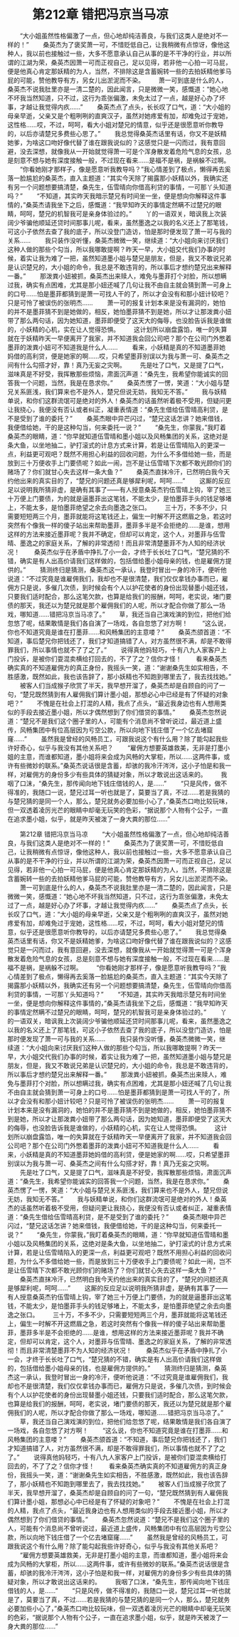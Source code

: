 # 　　第212章 错把冯京当马凉
　　“大小姐虽然性格偏激了一点，但心地却纯洁善良，与我们这类人是绝对不一样的！”
　　桑英杰为了褒奖萧一可，不惜贬低自己，让我稍微有点惊讶，像他这种人，我以前也接触过一些，大多不愿意承认自己从事的是不干净的行业，并以所谓的江湖为荣，桑英杰因萧一可而正视自己，足以见得，若非他一心拍一可马屁，便是他真心肯定那妖精的为人，当然，不排除这是含蓄婉转一些的去拍妖精他爹马屁的可能，赞他教导有方，另女儿出淤泥而不染。
　　萧一可到底是什么的人，桑英杰不说我肚里亦是一清二楚的，因此闻言，只是微微一笑，感慨道：“她心地不坏我当然知道，只不过，这行为乖张偏激，未免太过了一点，越是好心办了坏事，才越让我觉得内疚……”
　　桑英杰点了点头，长长叹了口气，道：“大小姐的母亲早逝，父亲又是个粗咧咧的直爽汉子，虽然对她疼爱有加，却难免过于宠她，这性格……哎，不过，呵呵，看大小姐对楚兄的情意，似乎还是很愿意听你教导的，以后亦请楚兄多费些心思了。”
　　我总觉得桑英杰话里有话，你又不是妖精她爹，为啥这口吻好像代替了谁在跟我说似的？这感觉只是一闪而过，我有意回避，没去深想，就像我从一开始就觉得萧一可是个浑身散发着危险气息的女孩，总是刻意不想与她有深度接触一般，不过现在看来……是福不是祸，是祸躲不过啊。
　　“你看她刚才那样子，像是愿意听我教导吗？”我心情差到了极点，懒得再去奚落一脸尴尬的桑英杰，直入主题道：“其实今天除了揭露那小妖精以外，我确实还有另一个问题想要搞清楚，桑先生，伍雪晴向你借高利贷的事情，一可那丫头知道吗？”
　　“不知道，其实昨天我暗示楚兄有时间坐一坐，便是想向你解释这件事情的，”桑英杰请我坐下之后，感慨道：“我早知昨天的事情定然瞒不过楚兄的眼睛，呵呵，楚兄的机智我可是亲身体验过的。”
　　丫的一语双关，暗讽我上次装阔少爷骗他顺延还贷时间那事儿呢，看来，虽然墨逸之以我的名义还上了那笔钱，可这小子依然去查了我的底子，所以没登门造访，怕是那时便发现了萧一可与我的关系……
　　我只装作没听懂，桑英杰微微一笑，继续道：“大小姐向来讨厌我们这种人做的那些个勾当，所以我哪敢提啊？昨天一早，大小姐交代我们办事的时候，着实让我为难了一把，虽然知道墨小姐与楚兄是朋友，但是，我又不敢说兄弟是认识楚兄的，大小姐的命令，我总是不敢违背的，所以事后才想约楚兄出来解释一番。”
　　那泼粪小妞被抓，桑英杰出来赎人，难免与墨菲打个对脸，所以想瞒过我，确实有点困难，尤其是那小妞还喊了几句让我不由自主就会猜到萧一可身上的口号……怕是墨菲都猜到是萧一可找人干的了，所以才会没有和那小妞计较吧？只是可怜了被误伤的张明杰……
　　萧一可的报复计划本来是没有漏洞的，她怕的并不是墨菲猜不到是她做的，相反，她怕墨菲猜不到是她，所以才让那泼粪小妞带了那么两句话，因为她知道，墨菲即便受了这天大的侮辱，也没脸告诉我是谁做的，小妖精的心机，实在让人觉得恐惧。
　　这计划所以崩盘露馅，唯一的失算就在于妖精昨天一早便离开了我家，并不知道我会回公司吧？那个在公司门外憋着墨菲的泼粪小妞可不知道我是什么人……
　　看来，小妖精是真的不知道墨菲她妈借的高利贷，便是她家的啊……哎，只希望墨菲别误以为我与萧一可、桑英杰之间有什么勾搭才好，靠！真乃无妄之灾啊。
　　先是吐了口气，又是提了口气，滋味真是不好受，我挥散那些烦恼，肃面沉声道：“桑先生，我希望你能诚实的回答我一个问题，当然，我是在恳求你。”
　　桑英杰愣了一愣，笑道：“大小姐与楚兄关系匪浅，我们算来也不是外人，楚兄但说无妨，我知无不答。”
　　我与妖精单说，和你们这群流氓可是绝对的外人！桑英杰的话虽然听着极不受用，但疑问更让我挠心，我便没有否认或者纠正，凝重表情道：“桑先生借给伍雪晴高利贷，是不是受到了谁的委托？”
　　桑英杰眼中异芒闪过，“楚兄这话怎讲？她来借钱，我便借给她，干的是这种勾当，何来委托一说？”
　　“桑先生，你蒙我，”我盯着桑英杰的眼睛，道：“你早就知道伍雪晴和墨小姐以及风畅集团的关系，这绝对是条大鱼，以坐地抽二，驴打滚式的计息方式来计算，若是让伍雪晴陷入的更深一点，利益更可观吧？既然不用担心利益的回收问题，为什么不多借给她一些，而是放到三十万便收手上门要债呢？如此一闹，岂不是让伍雪晴下次都不敢光顾你们的赌场了？你们就甘心失去这样一条大鱼？”
　　桑英杰直抹冷汗，已然明白我今天约他出来的真实目的了，“楚兄的问题还真是够犀利呢，呵呵……”
　　这厮的反应足以说明我所猜非虚，是确有其事了——有人授意桑英杰钓伍雪晴上钩，宰了她三十万便上门要债，为的就是逼墨菲出这笔钱，不能太少，是怕墨菲手头的钱足够堵上，不能太多，是怕墨菲绝望之余去向墨逸之张口。
　　三十万，不多不少，只需要短短两三个月，墨菲就能将这笔钱还上，偏生一时解不开这燃眉之急，若这时突然有个像我一样的傻子站出来帮助墨菲，墨菲多半是不会拒绝的……是谁，想用这样的方法来接近墨菲呢？我并不确定，但却可以肯定，这个人，对墨菲与伍雪晴、墨逸之的家庭关系，了解的非常透彻！而且非常清楚墨菲不为人知的经济状况！
　　桑英杰似乎在矛盾中挣扎了小一会，才终于长长吐了口气，“楚兄猜的不错，确实是有人出高价请我们这样做的，包括借给墨小姐母亲的钱，也是雇佣方提供的。”
　　猜测终归是猜测，桑英杰这一承认，我登时冒出一身的冷汗，便听他说道：“不过究竟是谁雇佣我们，我却也不是很清楚，我们仅仅拿钱办事而已，雇佣方只是说，多催几次债，到时候会有个人以护花使者的身份出现替墨小姐还钱，只要我们适时配合，那么这笔欠款，也算是给我们的报酬，呵呵，老实说，堵门要债的那天，我还以为楚兄就是那个雇佣我们的人呢，所以才配合你做了那么一场戏，哪知道……错把冯京当马凉了。”
　　草，我还当自己演戏演的到位，把他们给忽悠了呢，结果敢情是我们各自演了一场戏，各自忽悠了对方啊！
　　“这么说，你也不知道究竟是谁在打墨菲……和风畅集团的主意喽？”
　　桑英杰颌首道：“不知道，事后楚兄你把钱还了，我们才知道搞错了人，对方虽然很不满，却是不敢得罪我们，所以事情也就不了了之了。”
　　说得真他妈轻巧，十有八九人家客户上门投诉，是被你们耍混卖横给打回去的，不了了之？信你才怪！
　　看来桑英杰确实真的不知道雇佣方的真正身份，我摇头一笑，道：“谢谢桑先生如实相告，不胜感激，既然如此，我也该告辞了，那小妖精也不知跑到哪里去了，我去找找她。”
　　被客人们当成猴子欣赏了半天，我早想开溜了，桑英杰却是自顾自的问了一句，“楚兄既然猜到有人雇佣我们算计墨小姐，那想必心中已经是有了怀疑的对象吧？”
　　不愧是在社会上打混的人精，我点了点头，“最近我身边也有人想用类似的手段去接近墨小姐，所以才偶然想到了你们借贷的事情。”
　　桑英杰忽然说道：“楚兄不是我们这个圈子里的人，可能有个消息尚不曾听说过，最近道上盛传，风畅集团中有位高层因为亏空公款，所以向地下钱庄借了一个亿去堵窟窿……”
　　虽然我是曾经的风畅员工，可跟我说这个有什么用？除了能勾起我些许好奇心，似乎与我没有其他关系吧？
　　“雇佣方想要英雄救美，无非是打墨小姐的主意，而谁都知道，墨小姐将来会成为风畅的大掌柜，所以……这两件事，或许有些微妙的联系。”桑英杰说话很是含蓄，却骇的我冷汗涔涔，这小子怕是和我一样，对雇佣方的身份多少有些具体的猜疑对象，所以才敢说出这话来的。
　　我咽了口沫，“桑先生，那传闻向地下钱庄借钱的人，是……”
　　“只是风传，做不得准的，我随口一说，楚兄过耳一听也就是了，莫要当了真，不过……若是我猜的与楚兄猜的是同一个人，那么，楚兄就务必要加些小心了，”桑英杰口吻比较玩味，但一双透着凌厉光芒的眼睛中却毫无玩笑的色彩，“据说那个人物有个公子，一直在追求墨小姐，似乎，就是昨天被泼了一身大粪的那位……”

　　第212章 错把冯京当马凉
　　“大小姐虽然性格偏激了一点，但心地却纯洁善良，与我们这类人是绝对不一样的！”
　　桑英杰为了褒奖萧一可，不惜贬低自己，让我稍微有点惊讶，像他这种人，我以前也接触过一些，大多不愿意承认自己从事的是不干净的行业，并以所谓的江湖为荣，桑英杰因萧一可而正视自己，足以见得，若非他一心拍一可马屁，便是他真心肯定那妖精的为人，当然，不排除这是含蓄婉转一些的去拍妖精他爹马屁的可能，赞他教导有方，另女儿出淤泥而不染。
　　萧一可到底是什么的人，桑英杰不说我肚里亦是一清二楚的，因此闻言，只是微微一笑，感慨道：“她心地不坏我当然知道，只不过，这行为乖张偏激，未免太过了一点，越是好心办了坏事，才越让我觉得内疚……”
　　桑英杰点了点头，长长叹了口气，道：“大小姐的母亲早逝，父亲又是个粗咧咧的直爽汉子，虽然对她疼爱有加，却难免过于宠她，这性格……哎，不过，呵呵，看大小姐对楚兄的情意，似乎还是很愿意听你教导的，以后亦请楚兄多费些心思了。”
　　我总觉得桑英杰话里有话，你又不是妖精她爹，为啥这口吻好像代替了谁在跟我说似的？这感觉只是一闪而过，我有意回避，没去深想，就像我从一开始就觉得萧一可是个浑身散发着危险气息的女孩，总是刻意不想与她有深度接触一般，不过现在看来……是福不是祸，是祸躲不过啊。
　　“你看她刚才那样子，像是愿意听我教导吗？”我心情差到了极点，懒得再去奚落一脸尴尬的桑英杰，直入主题道：“其实今天除了揭露那小妖精以外，我确实还有另一个问题想要搞清楚，桑先生，伍雪晴向你借高利贷的事情，一可那丫头知道吗？”
　　“不知道，其实昨天我暗示楚兄有时间坐一坐，便是想向你解释这件事情的，”桑英杰请我坐下之后，感慨道：“我早知昨天的事情定然瞒不过楚兄的眼睛，呵呵，楚兄的机智我可是亲身体验过的。”
　　丫的一语双关，暗讽我上次装阔少爷骗他顺延还贷时间那事儿呢，看来，虽然墨逸之以我的名义还上了那笔钱，可这小子依然去查了我的底子，所以没登门造访，怕是那时便发现了萧一可与我的关系……
　　我只装作没听懂，桑英杰微微一笑，继续道：“大小姐向来讨厌我们这种人做的那些个勾当，所以我哪敢提啊？昨天一早，大小姐交代我们办事的时候，着实让我为难了一把，虽然知道墨小姐与楚兄是朋友，但是，我又不敢说兄弟是认识楚兄的，大小姐的命令，我总是不敢违背的，所以事后才想约楚兄出来解释一番。”
　　那泼粪小妞被抓，桑英杰出来赎人，难免与墨菲打个对脸，所以想瞒过我，确实有点困难，尤其是那小妞还喊了几句让我不由自主就会猜到萧一可身上的口号……怕是墨菲都猜到是萧一可找人干的了，所以才会没有和那小妞计较吧？只是可怜了被误伤的张明杰……
　　萧一可的报复计划本来是没有漏洞的，她怕的并不是墨菲猜不到是她做的，相反，她怕墨菲猜不到是她，所以才让那泼粪小妞带了那么两句话，因为她知道，墨菲即便受了这天大的侮辱，也没脸告诉我是谁做的，小妖精的心机，实在让人觉得恐惧。
　　这计划所以崩盘露馅，唯一的失算就在于妖精昨天一早便离开了我家，并不知道我会回公司吧？那个在公司门外憋着墨菲的泼粪小妞可不知道我是什么人……
　　看来，小妖精是真的不知道墨菲她妈借的高利贷，便是她家的啊……哎，只希望墨菲别误以为我与萧一可、桑英杰之间有什么勾搭才好，靠！真乃无妄之灾啊。
　　先是吐了口气，又是提了口气，滋味真是不好受，我挥散那些烦恼，肃面沉声道：“桑先生，我希望你能诚实的回答我一个问题，当然，我是在恳求你。”
　　桑英杰愣了一愣，笑道：“大小姐与楚兄关系匪浅，我们算来也不是外人，楚兄但说无妨，我知无不答。”
　　我与妖精单说，和你们这群流氓可是绝对的外人！桑英杰的话虽然听着极不受用，但疑问更让我挠心，我便没有否认或者纠正，凝重表情道：“桑先生借给伍雪晴高利贷，是不是受到了谁的委托？”
　　桑英杰眼中异芒闪过，“楚兄这话怎讲？她来借钱，我便借给她，干的是这种勾当，何来委托一说？”
　　“桑先生，你蒙我，”我盯着桑英杰的眼睛，道：“你早就知道伍雪晴和墨小姐以及风畅集团的关系，这绝对是条大鱼，以坐地抽二，驴打滚式的计息方式来计算，若是让伍雪晴陷入的更深一点，利益更可观吧？既然不用担心利益的回收问题，为什么不多借给她一些，而是放到三十万便收手上门要债呢？如此一闹，岂不是让伍雪晴下次都不敢光顾你们的赌场了？你们就甘心失去这样一条大鱼？”
　　桑英杰直抹冷汗，已然明白我今天约他出来的真实目的了，“楚兄的问题还真是够犀利呢，呵呵……”
　　这厮的反应足以说明我所猜非虚，是确有其事了——有人授意桑英杰钓伍雪晴上钩，宰了她三十万便上门要债，为的就是逼墨菲出这笔钱，不能太少，是怕墨菲手头的钱足够堵上，不能太多，是怕墨菲绝望之余去向墨逸之张口。
　　三十万，不多不少，只需要短短两三个月，墨菲就能将这笔钱还上，偏生一时解不开这燃眉之急，若这时突然有个像我一样的傻子站出来帮助墨菲，墨菲多半是不会拒绝的……是谁，想用这样的方法来接近墨菲呢？我并不确定，但却可以肯定，这个人，对墨菲与伍雪晴、墨逸之的家庭关系，了解的非常透彻！而且非常清楚墨菲不为人知的经济状况！
　　桑英杰似乎在矛盾中挣扎了小一会，才终于长长吐了口气，“楚兄猜的不错，确实是有人出高价请我们这样做的，包括借给墨小姐母亲的钱，也是雇佣方提供的。”
　　猜测终归是猜测，桑英杰这一承认，我登时冒出一身的冷汗，便听他说道：“不过究竟是谁雇佣我们，我却也不是很清楚，我们仅仅拿钱办事而已，雇佣方只是说，多催几次债，到时候会有个人以护花使者的身份出现替墨小姐还钱，只要我们适时配合，那么这笔欠款，也算是给我们的报酬，呵呵，老实说，堵门要债的那天，我还以为楚兄就是那个雇佣我们的人呢，所以才配合你做了那么一场戏，哪知道……错把冯京当马凉了。”
　　草，我还当自己演戏演的到位，把他们给忽悠了呢，结果敢情是我们各自演了一场戏，各自忽悠了对方啊！
　　“这么说，你也不知道究竟是谁在打墨菲……和风畅集团的主意喽？”
　　桑英杰颌首道：“不知道，事后楚兄你把钱还了，我们才知道搞错了人，对方虽然很不满，却是不敢得罪我们，所以事情也就不了了之了。”
　　说得真他妈轻巧，十有八九人家客户上门投诉，是被你们耍混卖横给打回去的，不了了之？信你才怪！
　　看来桑英杰确实真的不知道雇佣方的真正身份，我摇头一笑，道：“谢谢桑先生如实相告，不胜感激，既然如此，我也该告辞了，那小妖精也不知跑到哪里去了，我去找找她。”
　　被客人们当成猴子欣赏了半天，我早想开溜了，桑英杰却是自顾自的问了一句，“楚兄既然猜到有人雇佣我们算计墨小姐，那想必心中已经是有了怀疑的对象吧？”
　　不愧是在社会上打混的人精，我点了点头，“最近我身边也有人想用类似的手段去接近墨小姐，所以才偶然想到了你们借贷的事情。”
　　桑英杰忽然说道：“楚兄不是我们这个圈子里的人，可能有个消息尚不曾听说过，最近道上盛传，风畅集团中有位高层因为亏空公款，所以向地下钱庄借了一个亿去堵窟窿……”
　　虽然我是曾经的风畅员工，可跟我说这个有什么用？除了能勾起我些许好奇心，似乎与我没有其他关系吧？
　　“雇佣方想要英雄救美，无非是打墨小姐的主意，而谁都知道，墨小姐将来会成为风畅的大掌柜，所以……这两件事，或许有些微妙的联系。”桑英杰说话很是含蓄，却骇的我冷汗涔涔，这小子怕是和我一样，对雇佣方的身份多少有些具体的猜疑对象，所以才敢说出这话来的。
　　我咽了口沫，“桑先生，那传闻向地下钱庄借钱的人，是……”
　　“只是风传，做不得准的，我随口一说，楚兄过耳一听也就是了，莫要当了真，不过……若是我猜的与楚兄猜的是同一个人，那么，楚兄就务必要加些小心了，”桑英杰口吻比较玩味，但一双透着凌厉光芒的眼睛中却毫无玩笑的色彩，“据说那个人物有个公子，一直在追求墨小姐，似乎，就是昨天被泼了一身大粪的那位……”
